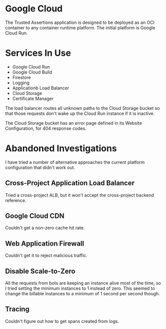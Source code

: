 Google Cloud
============
The Trusted Assertions application is designed to be deployed as an OCI container to any container runtime platform. The initial platform is Google Cloud Run.

Services In Use
===============
* Google Cloud Run
* Google Cloud Build
* Firestore
* Logging
* Applicationb Load Balancer
* Cloud Storage
* Certificate Manager

The load balancer routes all unknown paths to the Cloud Storage bucket so that those requests don't wake up the Cloud Run instance if it is inactive.

The Cloud Storage bucket has an error page defined in its Website Configuration, for 404 response codes.

Abandoned Investigations
========================
I have tried a number of alternative approaches the current platform configuration that
didn't work out.

Cross-Project Application Load Balancer
---------------------------------------
Tried a cross-project ALB, but it won't accept the cross-project backend reference.

Google Cloud CDN
----------------
Couldn't get a non-zero cache hit rate.

Web Application Firewall
------------------------
Couldn't get it to reject malicious traffic.

Disable Scale-to-Zero
---------------------
All the requests from bots are keeping an instance alive most of the time, so I tried setting the minimum instances to 1 instead of zero. This seemed to change the billable instances to a minimum of 1 second per second though.

Tracing
-------
Couldn't figure out how to get spans created from logs.





